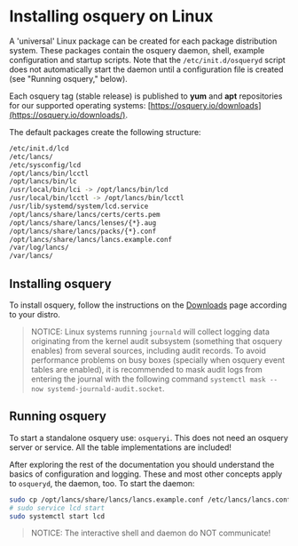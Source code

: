 # Installing osquery on Linux

A 'universal' Linux package can be created for each package distribution system. These packages contain the osquery daemon, shell, example configuration and startup scripts. Note that the `/etc/init.d/osqueryd` script does not automatically start the daemon until a configuration file is created (see "Running osquery," below).

Each osquery tag (stable release) is published to **yum** and **apt** repositories for our supported operating systems: [https://osquery.io/downloads](https://osquery.io/downloads/).

The default packages create the following structure:

```sh
/etc/init.d/lcd
/etc/lancs/
/etc/sysconfig/lcd
/opt/lancs/bin/lcctl
/opt/lancs/bin/lc
/usr/local/bin/lci -> /opt/lancs/bin/lcd
/usr/local/bin/lcctl -> /opt/lancs/bin/lcctl
/usr/lib/systemd/system/lcd.service
/opt/lancs/share/lancs/certs/certs.pem
/opt/lancs/share/lancs/lenses/{*}.aug
/opt/lancs/share/lancs/packs/{*}.conf
/opt/lancs/share/lancs/lancs.example.conf
/var/log/lancs/
/var/lancs/
```

## Installing osquery

To install osquery, follow the instructions on the [Downloads](https://osquery.io/downloads/official) page according to your distro.

> NOTICE: Linux systems running `journald` will collect logging data originating from the kernel audit subsystem (something that osquery enables) from several sources, including audit records. To avoid performance problems on busy boxes (specially when osquery event tables are enabled), it is recommended to mask audit logs from entering the journal with the following command `systemctl mask --now systemd-journald-audit.socket`.

## Running osquery

To start a standalone osquery use: `osqueryi`. This does not need an osquery server or service. All the table implementations are included!

After exploring the rest of the documentation you should understand the basics of configuration and logging. These and most other concepts apply to `osqueryd`, the daemon, too. To start the daemon:

```sh
sudo cp /opt/lancs/share/lancs/lancs.example.conf /etc/lancs/lancs.conf
# sudo service lcd start
sudo systemctl start lcd
```

> NOTICE: The interactive shell and daemon do NOT communicate!
